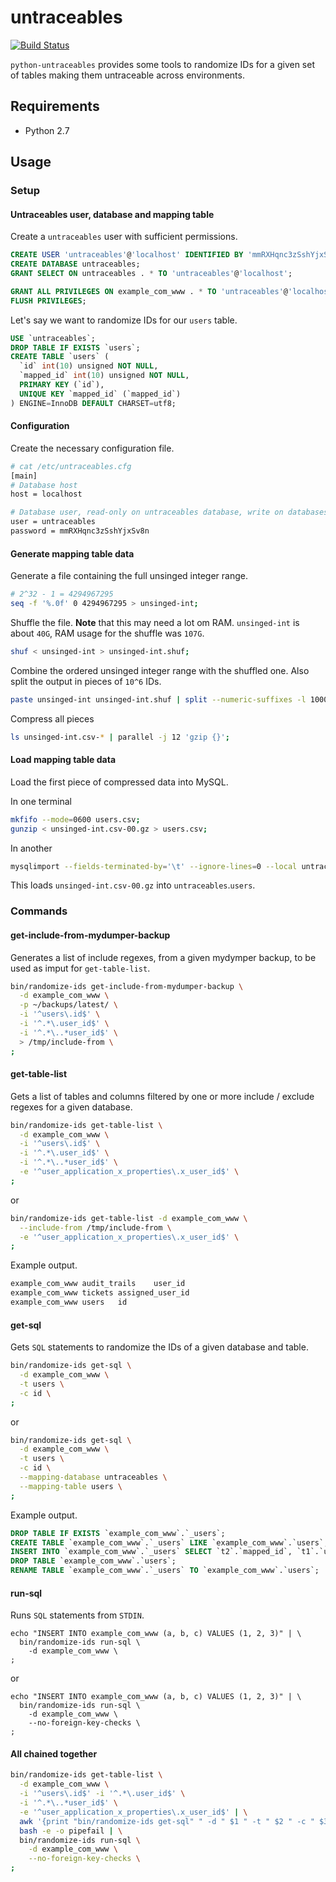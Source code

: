 # untraceables

[![Build Status](https://travis-ci.org/Oefenweb/python-untraceables.svg)](https://travis-ci.org/Oefenweb/python-untraceables)

`python-untraceables` provides some tools to randomize IDs for a given set of tables making them untraceable across environments.

## Requirements

* Python 2.7

## Usage

### Setup

#### Untraceables user, database and mapping table

Create a `untraceables` user with sufficient permissions.

```sql
CREATE USER 'untraceables'@'localhost' IDENTIFIED BY 'mmRXHqnc3zSshYjxSv8n';
CREATE DATABASE untraceables;
GRANT SELECT ON untraceables . * TO 'untraceables'@'localhost';
```

```sql
GRANT ALL PRIVILEGES ON example_com_www . * TO 'untraceables'@'localhost';
FLUSH PRIVILEGES;
```

Let's say we want to randomize IDs for our `users` table.

```sql
USE `untraceables`;
DROP TABLE IF EXISTS `users`;
CREATE TABLE `users` (
  `id` int(10) unsigned NOT NULL,
  `mapped_id` int(10) unsigned NOT NULL,
  PRIMARY KEY (`id`),
  UNIQUE KEY `mapped_id` (`mapped_id`)
) ENGINE=InnoDB DEFAULT CHARSET=utf8;
```

#### Configuration

Create the necessary configuration file.

```sh
# cat /etc/untraceables.cfg
[main]
# Database host
host = localhost

# Database user, read-only on untraceables database, write on databases that need randomized IDs
user = untraceables
password = mmRXHqnc3zSshYjxSv8n
```

#### Generate mapping table data

Generate a file containing the full unsinged integer range.

```sh
# 2^32 - 1 = 4294967295
seq -f '%.0f' 0 4294967295 > unsinged-int;
```

Shuffle the file. **Note** that this may need a lot om RAM. `unsinged-int` is about `40G`, RAM usage for the shuffle was `107G`.

```sh
shuf < unsinged-int > unsinged-int.shuf;
```

Combine the ordered unsinged integer range with the shuffled one. Also split the output in pieces of `10^6` IDs.

```sh
paste unsinged-int unsinged-int.shuf | split --numeric-suffixes -l 1000000 - unsinged-int.csv-;
```

Compress all pieces

```sh
ls unsinged-int.csv-* | parallel -j 12 'gzip {}';
```

#### Load mapping table data

Load the first piece of compressed data into MySQL.

In one terminal

```sh
mkfifo --mode=0600 users.csv;
gunzip < unsinged-int.csv-00.gz > users.csv;
```

In another

```sh
mysqlimport --fields-terminated-by='\t' --ignore-lines=0 --local untraceables users.csv;
```

This loads `unsinged-int.csv-00.gz` into `untraceables`.`users`.

### Commands

#### get-include-from-mydumper-backup

Generates a list of include regexes, from a given mydymper backup, to be used as imput for `get-table-list`.

```sh
bin/randomize-ids get-include-from-mydumper-backup \
  -d example_com_www \
  -p ~/backups/latest/ \
  -i '^users\.id$' \
  -i '^.*\.user_id$' \
  -i '^.*\..*user_id$' \
  > /tmp/include-from \
;
```

#### get-table-list

Gets a list of tables and columns filtered by one or more include / exclude regexes for a given database.

```sh
bin/randomize-ids get-table-list \
  -d example_com_www \
  -i '^users\.id$' \
  -i '^.*\.user_id$' \
  -i '^.*\..*user_id$' \
  -e '^user_application_x_properties\.x_user_id$' \
;
```

or

```sh
bin/randomize-ids get-table-list -d example_com_www \
  --include-from /tmp/include-from \
  -e '^user_application_x_properties\.x_user_id$' \
;
```

Example output.

```sh
example_com_www	audit_trails	user_id
example_com_www	tickets	assigned_user_id
example_com_www	users	id
```

#### get-sql

Gets `SQL` statements to randomize the IDs of a given database and table.

```sh
bin/randomize-ids get-sql \
  -d example_com_www \
  -t users \
  -c id \
;
```

or

```sh
bin/randomize-ids get-sql \
  -d example_com_www \
  -t users \
  -c id \
  --mapping-database untraceables \
  --mapping-table users \
;
```

Example output.

```sql
DROP TABLE IF EXISTS `example_com_www`.`_users`;
CREATE TABLE `example_com_www`.`_users` LIKE `example_com_www`.`users`;
INSERT INTO `example_com_www`.`_users` SELECT `t2`.`mapped_id`, `t1`.`username`, `t1`.`password`, `t1`.`active`, `t1`.`first_name`, `t1`.`last_name`, `t1`.`created`, `t1`.`modified` FROM `example_com_www`.`users` `t1` LEFT JOIN `untraceables`.`users` `t2` ON `t2`.`id` = `t1`.`id`;
DROP TABLE `example_com_www`.`users`;
RENAME TABLE `example_com_www`.`_users` TO `example_com_www`.`users`;
```

#### run-sql

Runs `SQL` statements from `STDIN`.

```
echo "INSERT INTO example_com_www (a, b, c) VALUES (1, 2, 3)" | \
  bin/randomize-ids run-sql \
    -d example_com_www \
;
```

or

```
echo "INSERT INTO example_com_www (a, b, c) VALUES (1, 2, 3)" | \
  bin/randomize-ids run-sql \
    -d example_com_www \
    --no-foreign-key-checks \
;
```

#### All chained together
 
```sh
bin/randomize-ids get-table-list \
  -d example_com_www \
  -i '^users\.id$' -i '^.*\.user_id$' \
  -i '^.*\..*user_id$' \
  -e '^user_application_x_properties\.x_user_id$' | \
  awk '{print "bin/randomize-ids get-sql" " -d " $1 " -t " $2 " -c " $3 " --mapping-table users;" }' | \
  bash -e -o pipefail | \
  bin/randomize-ids run-sql \
    -d example_com_www \
    --no-foreign-key-checks \
;
```
